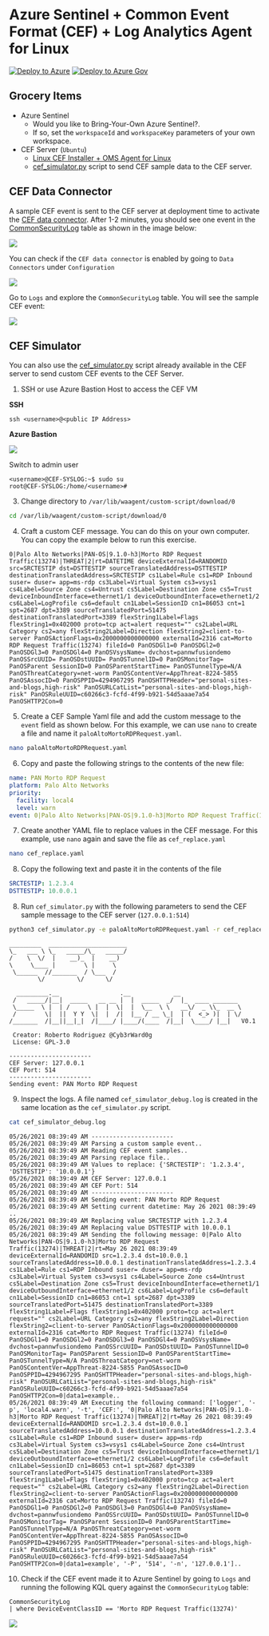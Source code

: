 # Azure Sentinel + Common Event Format (CEF) + Log Analytics Agent for Linux

[![Deploy to Azure](https://aka.ms/deploytoazurebutton)](https://portal.azure.com/#create/Microsoft.Template/uri/https%3A%2F%2Fraw.githubusercontent.com%2FOTRF%2FAzure-Sentinel2Go%2Fmaster%2Fgrocery-list%2FCEF-Log-Analytics-Agent%2Fazuredeploy.json)
[![Deploy to Azure Gov](https://aka.ms/deploytoazuregovbutton)](https://portal.azure.us/#create/Microsoft.Template/uri/https%3A%2F%2Fraw.githubusercontent.com%2FOTRF%2FAzure-Sentinel2Go%2Fmaster%2Fgrocery-list%2FCEF-Log-Analytics-Agent%2Fazuredeploy.json)

## Grocery Items

* Azure Sentinel
    * Would you like to Bring-Your-Own Azure Sentinel?.
    * If so, set the `workspaceId` and `workspaceKey` parameters of your own workspace.
* CEF Server (`Ubuntu`)
    * [Linux CEF Installer + OMS Agent for Linux](https://raw.githubusercontent.com/Azure/Azure-Sentinel/master/DataConnectors/CEF/cef_installer.py)
    * [cef_simulator.py](https://github.com/OTRF/Blacksmith/blob/master/templates/azure/CEF-Log-Analytics-Agent/scripts/cef_simulator.py) script to send CEF sample data to the CEF server.

## CEF Data Connector
A sample CEF event is sent to the CEF server at deployment time to activate the [CEF data connector](https://docs.microsoft.com/en-us/azure/sentinel/connect-common-event-format).
After 1-2 minutes, you should see one event in the [CommonSecurityLog](https://docs.microsoft.com/en-us/azure/azure-monitor/reference/tables/commonsecuritylog) table as shown in the image below:

![](../../resources/images/cef-log-analytics-agent_01_azure_sentinel.PNG)

You can check if the `CEF data connector` is enabled by going to `Data Connectors` under `Configuration`

![](../../resources/images/cef-log-analytics-agent_02_cef_data_connector.PNG)

Go to `Logs` and explore the `CommonSecurityLog` table. You will see the sample CEF event:

![](../../resources/images/cef-log-analytics-agent_03_sample_cef_event.PNG)

## CEF Simulator

You can also use the [cef_simulator.py](https://github.com/OTRF/Blacksmith/blob/master/templates/azure/CEF-Log-Analytics-Agent/scripts/cef_simulator.py) script already available in the CEF server to send custom CEF events to the CEF Server.

1. SSH or use Azure Bastion Host to access the CEF VM

**SSH**
```
ssh <username>@<public IP Address>
```

**Azure Bastion**

![](../../resources/images/cef-log-analytics-agent_04_cef_azure_bastion.png)

Switch to admin user

```
<username>@CEF-SYSLOG:~$ sudo su
root@CEF-SYSLOG:/home/<username>#
```

3. Change directory to `/var/lib/waagent/custom-script/download/0`

```bash
cd /var/lib/waagent/custom-script/download/0
```

4. Craft a custom CEF message. You can do this on your own computer. You can copy the example below to run this exercise.

```
0|Palo Alto Networks|PAN-OS|9.1.0-h3|Morto RDP Request Traffic(13274)|THREAT|2|rt=DATETIME deviceExternalId=RANDOMID src=SRCTESTIP dst=DSTTESTIP sourceTranslatedAddress=DSTTESTIP destinationTranslatedAddress=SRCTESTIP cs1Label=Rule cs1=RDP Inbound suser= duser= app=ms-rdp cs3Label=Virtual System cs3=vsys1 cs4Label=Source Zone cs4=Untrust cs5Label=Destination Zone cs5=Trust deviceInboundInterface=ethernet1/1 deviceOutboundInterface=ethernet1/2 cs6Label=LogProfile cs6=default cn1Label=SessionID cn1=86053 cnt=1 spt=2687 dpt=3389 sourceTranslatedPort=51475 destinationTranslatedPort=3389 flexString1Label=Flags flexString1=0x402000 proto=tcp act=alert request="" cs2Label=URL Category cs2=any flexString2Label=Direction flexString2=client-to-server PanOSActionFlags=0x2000000000000000 externalId=2316 cat=Morto RDP Request Traffic(13274) fileId=0 PanOSDGl1=0 PanOSDGl2=0 PanOSDGl3=0 PanOSDGl4=0 PanOSVsysName= dvchost=pannwfusiondemo PanOSSrcUUID= PanOSDstUUID= PanOSTunnelID=0 PanOSMonitorTag= PanOSParent SessionID=0 PanOSParentStartTime= PanOSTunnelType=N/A PanOSThreatCategory=net-worm PanOSContentVer=AppThreat-8224-5855 PanOSAssocID=0 PanOSPPID=4294967295 PanOSHTTPHeader="personal-sites-and-blogs,high-risk" PanOSURLCatList="personal-sites-and-blogs,high-risk" PanOSRuleUUID=c60266c3-fcfd-4f99-b921-54d5aaae7a54 PanOSHTTP2Con=0
```

5. Create a CEF Sample Yaml file and add the custom message to the `event` field as shown below. For this example, we can use `nano` to create a file and name it `paloAltoMortoRDPRequest.yaml`.

```bash
nano paloAltoMortoRDPRequest.yaml
```

6. Copy and paste the following strings to the contents of the new file:

```Yaml
name: PAN Morto RDP Request
platform: Palo Alto Networks
priority:
  facility: local4
  level: warn
event: 0|Palo Alto Networks|PAN-OS|9.1.0-h3|Morto RDP Request Traffic(13274)|THREAT|2|rt=DATETIME deviceExternalId=RANDOMID src=SRCTESTIP dst=DSTTESTIP sourceTranslatedAddress=DSTTESTIP destinationTranslatedAddress=SRCTESTIP cs1Label=Rule cs1=RDP Inbound suser= duser= app=ms-rdp cs3Label=Virtual System cs3=vsys1 cs4Label=Source Zone cs4=Untrust cs5Label=Destination Zone cs5=Trust deviceInboundInterface=ethernet1/1 deviceOutboundInterface=ethernet1/2 cs6Label=LogProfile cs6=default cn1Label=SessionID cn1=86053 cnt=1 spt=2687 dpt=3389 sourceTranslatedPort=51475 destinationTranslatedPort=3389 flexString1Label=Flags flexString1=0x402000 proto=tcp act=alert request="" cs2Label=URL Category cs2=any flexString2Label=Direction flexString2=client-to-server PanOSActionFlags=0x2000000000000000 externalId=2316 cat=Morto RDP Request Traffic(13274) fileId=0 PanOSDGl1=0 PanOSDGl2=0 PanOSDGl3=0 PanOSDGl4=0 PanOSVsysName= dvchost=pannwfusiondemo PanOSSrcUUID= PanOSDstUUID= PanOSTunnelID=0 PanOSMonitorTag= PanOSParent SessionID=0 PanOSParentStartTime= PanOSTunnelType=N/A PanOSThreatCategory=net-worm PanOSContentVer=AppThreat-8224-5855 PanOSAssocID=0 PanOSPPID=4294967295 PanOSHTTPHeader="personal-sites-and-blogs,high-risk" PanOSURLCatList="personal-sites-and-blogs,high-risk" PanOSRuleUUID=c60266c3-fcfd-4f99-b921-54d5aaae7a54 PanOSHTTP2Con=0
```

7. Create another YAML file to replace values in the CEF message. For this example, use `nano` again and save the file as `cef_replace.yaml`

```bash
nano cef_replace.yaml
```

8. Copy the following text and paste it in the contents of the file

```Yaml
SRCTESTIP: 1.2.3.4
DSTTESTIP: 10.0.0.1
```

8. Run `cef_simulator.py` with the following parameters to send the CEF sample message to the CEF server (`127.0.0.1:514`)

```bash
python3 cef_simulator.py -e paloAltoMortoRDPRequest.yaml -r cef_replace.yaml --debug
```

```
_________  ______________________
\_   ___ \ \_   _____/\_   _____/
/    \  \/  |    __)_  |    __)
\     \____ |        \ |     \
 \______  //_______  / \___  /
        \/         \/      \/

  _________.__                 .__            __
 /   _____/|__|  _____   __ __ |  |  _____  _/  |_  ____ _______
 \_____  \ |  | /     \ |  |  \|  |  \__  \ \   __\/  _ \\_  __ \
 /        \|  ||  Y Y  \|  |  /|  |__ / __ \_|  | (  <_> )|  | \/
/_______  /|__||__|_|  /|____/ |____/(____  /|__|  \____/ |__|   V0.1

 Creator: Roberto Rodriguez @Cyb3rWard0g
 License: GPL-3.0

-----------------------
CEF Server: 127.0.0.1
CEF Port: 514
-----------------------
Sending event: PAN Morto RDP Request

```

9. Inspect the logs. A file named `cef_simulator_debug.log` is created in the same location as the `cef_simulator.py` script.

```bash
cat cef_simulator_debug.log
```

```
05/26/2021 08:39:49 AM -----------------------
05/26/2021 08:39:49 AM Parsing a custom sample event..
05/26/2021 08:39:49 AM Reading CEF event samples..
05/26/2021 08:39:49 AM Parsing replace file..
05/26/2021 08:39:49 AM Values to replace: {'SRCTESTIP': '1.2.3.4', 'DSTTESTIP': '10.0.0.1'}
05/26/2021 08:39:49 AM CEF Server: 127.0.0.1
05/26/2021 08:39:49 AM CEF Port: 514
05/26/2021 08:39:49 AM -----------------------
05/26/2021 08:39:49 AM Sending event: PAN Morto RDP Request
05/26/2021 08:39:49 AM Setting current datetime: May 26 2021 08:39:49 ..
05/26/2021 08:39:49 AM Replacing value SRCTESTIP with 1.2.3.4
05/26/2021 08:39:49 AM Replacing value DSTTESTIP with 10.0.0.1
05/26/2021 08:39:49 AM Sending the following message: 0|Palo Alto Networks|PAN-OS|9.1.0-h3|Morto RDP Request Traffic(13274)|THREAT|2|rt=May 26 2021 08:39:49  deviceExternalId=RANDOMID src=1.2.3.4 dst=10.0.0.1 sourceTranslatedAddress=10.0.0.1 destinationTranslatedAddress=1.2.3.4 cs1Label=Rule cs1=RDP Inbound suser= duser= app=ms-rdp cs3Label=Virtual System cs3=vsys1 cs4Label=Source Zone cs4=Untrust cs5Label=Destination Zone cs5=Trust deviceInboundInterface=ethernet1/1 deviceOutboundInterface=ethernet1/2 cs6Label=LogProfile cs6=default cn1Label=SessionID cn1=86053 cnt=1 spt=2687 dpt=3389 sourceTranslatedPort=51475 destinationTranslatedPort=3389 flexString1Label=Flags flexString1=0x402000 proto=tcp act=alert request="" cs2Label=URL Category cs2=any flexString2Label=Direction flexString2=client-to-server PanOSActionFlags=0x2000000000000000 externalId=2316 cat=Morto RDP Request Traffic(13274) fileId=0 PanOSDGl1=0 PanOSDGl2=0 PanOSDGl3=0 PanOSDGl4=0 PanOSVsysName= dvchost=pannwfusiondemo PanOSSrcUUID= PanOSDstUUID= PanOSTunnelID=0 PanOSMonitorTag= PanOSParent SessionID=0 PanOSParentStartTime= PanOSTunnelType=N/A PanOSThreatCategory=net-worm PanOSContentVer=AppThreat-8224-5855 PanOSAssocID=0 PanOSPPID=4294967295 PanOSHTTPHeader="personal-sites-and-blogs,high-risk" PanOSURLCatList="personal-sites-and-blogs,high-risk" PanOSRuleUUID=c60266c3-fcfd-4f99-b921-54d5aaae7a54 PanOSHTTP2Con=0|data1=example..
05/26/2021 08:39:49 AM Executing the following command: ['logger', '-p', 'local4.warn', '-t', 'CEF:', '0|Palo Alto Networks|PAN-OS|9.1.0-h3|Morto RDP Request Traffic(13274)|THREAT|2|rt=May 26 2021 08:39:49  deviceExternalId=RANDOMID src=1.2.3.4 dst=10.0.0.1 sourceTranslatedAddress=10.0.0.1 destinationTranslatedAddress=1.2.3.4 cs1Label=Rule cs1=RDP Inbound suser= duser= app=ms-rdp cs3Label=Virtual System cs3=vsys1 cs4Label=Source Zone cs4=Untrust cs5Label=Destination Zone cs5=Trust deviceInboundInterface=ethernet1/1 deviceOutboundInterface=ethernet1/2 cs6Label=LogProfile cs6=default cn1Label=SessionID cn1=86053 cnt=1 spt=2687 dpt=3389 sourceTranslatedPort=51475 destinationTranslatedPort=3389 flexString1Label=Flags flexString1=0x402000 proto=tcp act=alert request="" cs2Label=URL Category cs2=any flexString2Label=Direction flexString2=client-to-server PanOSActionFlags=0x2000000000000000 externalId=2316 cat=Morto RDP Request Traffic(13274) fileId=0 PanOSDGl1=0 PanOSDGl2=0 PanOSDGl3=0 PanOSDGl4=0 PanOSVsysName= dvchost=pannwfusiondemo PanOSSrcUUID= PanOSDstUUID= PanOSTunnelID=0 PanOSMonitorTag= PanOSParent SessionID=0 PanOSParentStartTime= PanOSTunnelType=N/A PanOSThreatCategory=net-worm PanOSContentVer=AppThreat-8224-5855 PanOSAssocID=0 PanOSPPID=4294967295 PanOSHTTPHeader="personal-sites-and-blogs,high-risk" PanOSURLCatList="personal-sites-and-blogs,high-risk" PanOSRuleUUID=c60266c3-fcfd-4f99-b921-54d5aaae7a54 PanOSHTTP2Con=0|data1=example', '-P', '514', '-n', '127.0.0.1']..
```

10. Check if the CEF event made it to Azure Sentinel by going to `Logs` and running the following KQL query against the `CommonSecurityLog` table:

```
CommonSecurityLog 
| where DeviceEventClassID == 'Morto RDP Request Traffic(13274)'
```

![](../../resources/images/cef-log-analytics-agent_05_custom_cef_event.PNG)